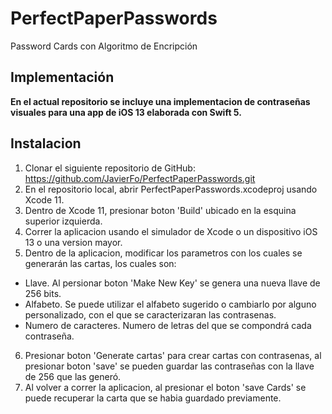 # PerfectPaperPasswords
Password Cards con Algoritmo de Encripción

## Implementación 

**En el actual repositorio se incluye una implementacion de contraseñas visuales para una app de iOS 13 elaborada con Swift 5.** 

## Instalacion 

1. Clonar el siguiente repositorio de GitHub: https://github.com/JavierFo/PerfectPaperPasswords.git
2. En el repositorio local, abrir PerfectPaperPasswords.xcodeproj usando Xcode 11. 
3. Dentro de Xcode 11, presionar boton 'Build' ubicado en la esquina superior izquierda. 
4. Correr la aplicacion usando el simulador de Xcode o un dispositivo iOS 13 o una version mayor. 
5. Dentro de la aplicacion, modificar los parametros con los cuales se generarán las cartas, los cuales son: 

  - Llave. Al persionar boton 'Make New Key' se genera una nueva llave de 256 bits. 
  - Alfabeto. Se puede utilizar el alfabeto sugerido o cambiarlo por alguno personalizado, con el que se caracterizaran las contrasenas. 
  - Numero de caracteres. Numero de letras del que se compondrá cada contraseña. 

6. Presionar boton 'Generate cartas' para crear cartas con contrasenas, al presionar boton 'save' se pueden guardar las contraseñas con la llave de 256 que las generó. 
7. Al volver a correr la aplicacion, al presionar el boton 'save Cards' se puede recuperar la carta que se habia guardado previamente. 



